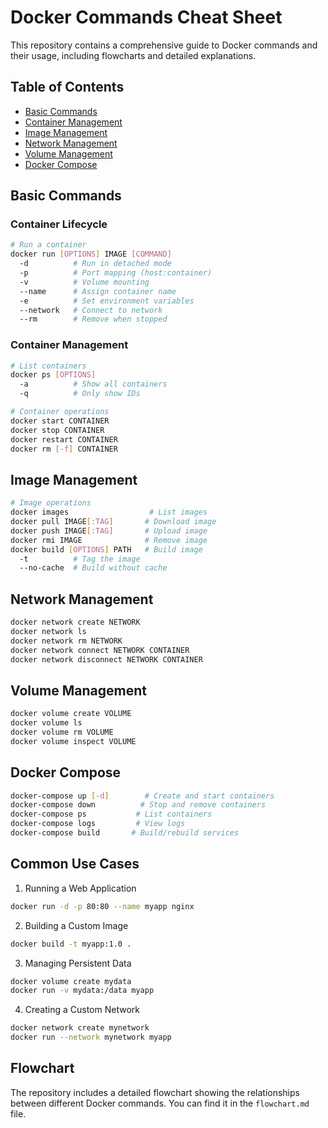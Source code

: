 # Docker Commands Cheat Sheet

This repository contains a comprehensive guide to Docker commands and their usage, including flowcharts and detailed explanations.

## Table of Contents
- [Basic Commands](#basic-commands)
- [Container Management](#container-management)
- [Image Management](#image-management)
- [Network Management](#network-management)
- [Volume Management](#volume-management)
- [Docker Compose](#docker-compose)

## Basic Commands

### Container Lifecycle
```bash
# Run a container
docker run [OPTIONS] IMAGE [COMMAND]
  -d          # Run in detached mode
  -p          # Port mapping (host:container)
  -v          # Volume mounting
  --name      # Assign container name
  -e          # Set environment variables
  --network   # Connect to network
  --rm        # Remove when stopped
```

### Container Management
```bash
# List containers
docker ps [OPTIONS]
  -a          # Show all containers
  -q          # Only show IDs

# Container operations
docker start CONTAINER
docker stop CONTAINER
docker restart CONTAINER
docker rm [-f] CONTAINER
```

## Image Management

```bash
# Image operations
docker images                  # List images
docker pull IMAGE[:TAG]       # Download image
docker push IMAGE[:TAG]       # Upload image
docker rmi IMAGE              # Remove image
docker build [OPTIONS] PATH   # Build image
  -t          # Tag the image
  --no-cache  # Build without cache
```

## Network Management

```bash
docker network create NETWORK
docker network ls
docker network rm NETWORK
docker network connect NETWORK CONTAINER
docker network disconnect NETWORK CONTAINER
```

## Volume Management

```bash
docker volume create VOLUME
docker volume ls
docker volume rm VOLUME
docker volume inspect VOLUME
```

## Docker Compose

```bash
docker-compose up [-d]        # Create and start containers
docker-compose down          # Stop and remove containers
docker-compose ps           # List containers
docker-compose logs         # View logs
docker-compose build       # Build/rebuild services
```

## Common Use Cases

1. Running a Web Application
```bash
docker run -d -p 80:80 --name myapp nginx
```

2. Building a Custom Image
```bash
docker build -t myapp:1.0 .
```

3. Managing Persistent Data
```bash
docker volume create mydata
docker run -v mydata:/data myapp
```

4. Creating a Custom Network
```bash
docker network create mynetwork
docker run --network mynetwork myapp
```

## Flowchart
The repository includes a detailed flowchart showing the relationships between different Docker commands. You can find it in the `flowchart.md` file.
